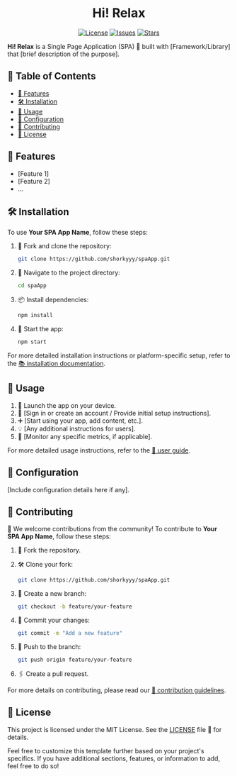<h1 align="center">Hi! Relax</h1>

<p align="center">
  <a href="https://github.com/shorkyyy/spaApp/blob/main/LICENSE"><img src="https://img.shields.io/github/license/shorkyyy/spaApp" alt="License"></a>
  <a href="https://github.com/shorkyyy/spaApp/issues"><img src="https://img.shields.io/github/issues/shorkyyy/spaApp" alt="Issues"></a>
  <a href="https://github.com/shorkyyy/spaApp/stargazers"><img src="https://img.shields.io/github/stars/shorkyyy/spaApp" alt="Stars"></a>
</p>

**Hi! Relax** is a Single Page Application (SPA) 📱 built with [Framework/Library] that [brief description of the purpose].

## 📌 Table of Contents

- [🌟 Features](#features)
- [🛠 Installation](#installation)
- [🚀 Usage](#usage)
- [🔧 Configuration](#configuration)
- [🤝 Contributing](#contributing)
- [📜 License](#license)

## 🌟 Features

- [Feature 1]
- [Feature 2]
- ...

## 🛠 Installation

To use **Your SPA App Name**, follow these steps:

1. 🍴 Fork and clone the repository:

   ```bash
   git clone https://github.com/shorkyyy/spaApp.git
   ```

2. 📂 Navigate to the project directory:

   ```bash
   cd spaApp
   ```

3. 📦 Install dependencies:

   ```bash
   npm install
   ```

4. 🚀 Start the app:

   ```bash
   npm start
   ```

For more detailed installation instructions or platform-specific setup, refer to the [📚 installation documentation](docs/installation.md).

## 🚀 Usage

1. 📱 Launch the app on your device.
2. 🔐 [Sign in or create an account / Provide initial setup instructions].
3. ➕ [Start using your app, add content, etc.].
4. 💡 [Any additional instructions for users].
5. 👀 [Monitor any specific metrics, if applicable].

For more detailed usage instructions, refer to the [📘 user guide](docs/user-guide.md).

## 🔧 Configuration

[Include configuration details here if any].

## 🤝 Contributing

🎉 We welcome contributions from the community! To contribute to **Your SPA App Name**, follow these steps:

1. 🍴 Fork the repository.
2. 🛠 Clone your fork:

   ```bash
   git clone https://github.com/shorkyyy/spaApp.git
   ```

3. 🌿 Create a new branch:

   ```bash
   git checkout -b feature/your-feature
   ```

4. 📝 Commit your changes:

   ```bash
   git commit -m "Add a new feature"
   ```

5. 🚀 Push to the branch:

   ```bash
   git push origin feature/your-feature
   ```

6. 🖇 Create a pull request.

For more details on contributing, please read our [📜 contribution guidelines](CONTRIBUTING.md).

## 📜 License

This project is licensed under the MIT License. See the [LICENSE](LICENSE) file 📄 for details.

Feel free to customize this template further based on your project's specifics. If you have additional sections, features, or information to add, feel free to do so!